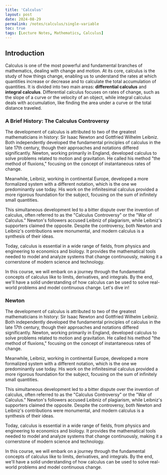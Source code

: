 ```yaml
---
title: 'Calculus'
layout: post
date: 2024-08-29
permalink: /notes/calculus/single-variable
toc: true
tags: [Lecture Notes, Mathematics, Calculus]
---
```


## Introduction

Calculus is one of the most powerful and fundamental branches of mathematics, dealing with change and motion. At its core, calculus is the study of how things change, enabling us to understand the rates at which quantities increase or decrease and to calculate the total accumulation of quantities. It is divided into two main areas: **differential calculus** and **integral calculus**. Differential calculus focuses on rates of change, such as the slope of a curve or the velocity of an object, while integral calculus deals with accumulation, like finding the area under a curve or the total distance traveled.

### A Brief History: The Calculus Controversy

The development of calculus is attributed to two of the greatest mathematicians in history: Sir Isaac Newton and Gottfried Wilhelm Leibniz. Both independently developed the fundamental principles of calculus in the late 17th century, though their approaches and notations differed significantly. Newton, working primarily in England, developed calculus to solve problems related to motion and gravitation. He called his method "the method of fluxions," focusing on the concept of instantaneous rates of change.

Meanwhile, Leibniz, working in continental Europe, developed a more formalized system with a different notation, which is the one we predominantly use today. His work on the infinitesimal calculus provided a more rigorous foundation for the subject, focusing on the sum of infinitely small quantities.

This simultaneous development led to a bitter dispute over the invention of calculus, often referred to as the "Calculus Controversy" or the "War of Calculus." Newton's followers accused Leibniz of plagiarism, while Leibniz's supporters claimed the opposite. Despite the controversy, both Newton and Leibniz's contributions were monumental, and modern calculus is a synthesis of their ideas.

Today, calculus is essential in a wide range of fields, from physics and engineering to economics and biology. It provides the mathematical tools needed to model and analyze systems that change continuously, making it a cornerstone of modern science and technology.

In this course, we will embark on a journey through the fundamental concepts of calculus like to limits, derivatives, and integrals. By the end, we'll have a solid understanding of how calculus can be used to solve real-world problems and model continuous change.
Let's dive in!


### Newton
The development of calculus is attributed to two of the greatest mathematicians in history: Sir Isaac Newton and Gottfried Wilhelm Leibniz. Both independently developed the fundamental principles of calculus in the late 17th century, though their approaches and notations differed significantly. Newton, working primarily in England, developed calculus to solve problems related to motion and gravitation. He called his method "the method of fluxions," focusing on the concept of instantaneous rates of change.

Meanwhile, Leibniz, working in continental Europe, developed a more formalized system with a different notation, which is the one we predominantly use today. His work on the infinitesimal calculus provided a more rigorous foundation for the subject, focusing on the sum of infinitely small quantities.

This simultaneous development led to a bitter dispute over the invention of calculus, often referred to as the "Calculus Controversy" or the "War of Calculus." Newton's followers accused Leibniz of plagiarism, while Leibniz's supporters claimed the opposite. Despite the controversy, both Newton and Leibniz's contributions were monumental, and modern calculus is a synthesis of their ideas.

Today, calculus is essential in a wide range of fields, from physics and engineering to economics and biology. It provides the mathematical tools needed to model and analyze systems that change continuously, making it a cornerstone of modern science and technology.

In this course, we will embark on a journey through the fundamental concepts of calculus like to limits, derivatives, and integrals. By the end, we'll have a solid understanding of how calculus can be used to solve real-world problems and model continuous change.